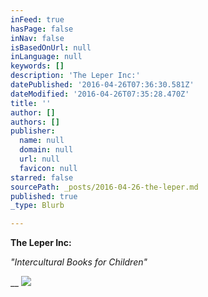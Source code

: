 ```yaml
---
inFeed: true
hasPage: false
inNav: false
isBasedOnUrl: null
inLanguage: null
keywords: []
description: 'The Leper Inc:'
datePublished: '2016-04-26T07:36:30.581Z'
dateModified: '2016-04-26T07:35:28.470Z'
title: ''
author: []
authors: []
publisher:
  name: null
  domain: null
  url: null
  favicon: null
starred: false
sourcePath: _posts/2016-04-26-the-leper.md
published: true
_type: Blurb

---
```

**The Leper Inc:**

_"Intercultural Books for Children"_

__
![](https://the-grid-user-content.s3-us-west-2.amazonaws.com/2749ba29-facd-4874-a619-5805b447765c.jpg)